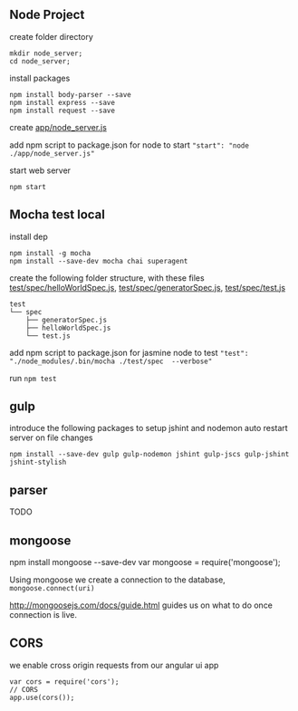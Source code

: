 ## Node Project

create folder directory
```
mkdir node_server;
cd node_server;
```

install packages
```
npm install body-parser --save
npm install express --save
npm install request --save
```

create [app/node_server.js](https://gist.github.com/kmassada/bedc9c12b43280ebb103)

add npm script to package.json for node to start
`"start": "node ./app/node_server.js"`

start web server
```
npm start
```

## Mocha test local
install dep
```
npm install -g mocha
npm install --save-dev mocha chai superagent
```

create the following folder structure,
with these files
[test/spec/helloWorldSpec.js](https://github.com/kmassada/node/blob/master/test/spec/helloWorldSpec.js),
[test/spec/generatorSpec.js](https://github.com/kmassada/node/blob/master/test/spec/generatorSpec.js),
[test/spec/test.js](https://gist.github.com/kmassada/d9dd59474278ebbba4cb)

```
test
└── spec
    ├── generatorSpec.js
    ├── helloWorldSpec.js
    └── test.js
 ```

add npm script to package.json for jasmine node to test
`"test": "./node_modules/.bin/mocha ./test/spec  --verbose"`


run `npm test`

## gulp
introduce the following packages to setup jshint and nodemon auto restart server on file changes

```
npm install --save-dev gulp gulp-nodemon jshint gulp-jscs gulp-jshint jshint-stylish
```
## parser
TODO

## mongoose
npm install mongoose --save-dev
var mongoose   = require('mongoose');

Using mongoose we create a connection to the database,
`mongoose.connect(uri)`

http://mongoosejs.com/docs/guide.html guides us on what to do once connection is live.

## CORS
we enable cross origin requests from our angular ui app

```
var cors = require('cors');
// CORS
app.use(cors());
```
